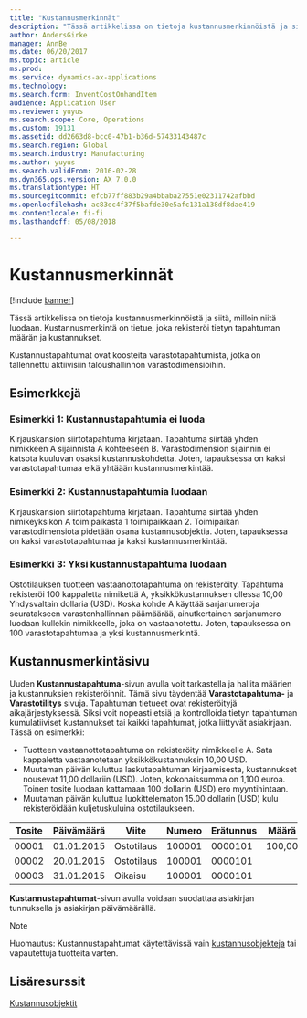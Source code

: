 ```yaml
---
title: "Kustannusmerkinnät"
description: "Tässä artikkelissa on tietoja kustannusmerkinnöistä ja siitä, milloin niitä luodaan. Kustannusmerkintä on tietue, joka rekisteröi tietyn tapahtuman määrän ja kustannukset."
author: AndersGirke
manager: AnnBe
ms.date: 06/20/2017
ms.topic: article
ms.prod: 
ms.service: dynamics-ax-applications
ms.technology: 
ms.search.form: InventCostOnhandItem
audience: Application User
ms.reviewer: yuyus
ms.search.scope: Core, Operations
ms.custom: 19131
ms.assetid: dd2663d8-bcc0-47b1-b36d-57433143487c
ms.search.region: Global
ms.search.industry: Manufacturing
ms.author: yuyus
ms.search.validFrom: 2016-02-28
ms.dyn365.ops.version: AX 7.0.0
ms.translationtype: HT
ms.sourcegitcommit: efcb77ff883b29a4bbaba27551e02311742afbbd
ms.openlocfilehash: ac83ec4f37f5bafde30e5afc131a138df8dae419
ms.contentlocale: fi-fi
ms.lasthandoff: 05/08/2018

---
```


# <a name="cost-entries"></a>Kustannusmerkinnät

[!include [banner](../includes/banner.md)]

Tässä artikkelissa on tietoja kustannusmerkinnöistä ja siitä, milloin niitä luodaan. Kustannusmerkintä on tietue, joka rekisteröi tietyn tapahtuman määrän ja kustannukset.

Kustannustapahtumat ovat koosteita varastotapahtumista, jotka on tallennettu aktiivisiin taloushallinnon varastodimensioihin.

## <a name="examples"></a>Esimerkkejä
### <a name="example-1-no-cost-entries-are-created"></a>Esimerkki 1: Kustannustapahtumia ei luoda

Kirjauskansion siirtotapahtuma kirjataan. Tapahtuma siirtää yhden nimikkeen A sijainnista A kohteeseen B. Varastodimension sijainnin ei katsota kuuluvan osaksi kustannuskohdetta. Joten, tapauksessa on kaksi varastotapahtumaa eikä yhtäään kustannusmerkintää.

### <a name="example-2-cost-entries-are-created"></a>Esimerkki 2: Kustannustapahtumia luodaan

Kirjauskansion siirtotapahtuma kirjataan. Tapahtuma siirtää yhden nimikeyksikön A toimipaikasta 1 toimipaikkaan 2. Toimipaikan varastodimensiota pidetään osana kustannusobjektia. Joten, tapauksessa on kaksi varastotapahtumaa ja kaksi kustannusmerkintää.

### <a name="example-3-one-cost-entry-is-created"></a>Esimerkki 3: Yksi kustannustapahtuma luodaan

Ostotilauksen tuotteen vastaanottotapahtuma on rekisteröity. Tapahtuma rekisteröi 100 kappaletta nimikettä A, yksikkökustannuksen ollessa 10,00 Yhdysvaltain dollaria (USD). Koska kohde A käyttää sarjanumeroja seuratakseen varastonhallinnan päämäärää, ainutkertainen sarjanumero luodaan kullekin nimikkeelle, joka on vastaanotettu. Joten, tapauksessa on 100 varastotapahtumaa ja yksi kustannusmerkintä.

## <a name="cost-entries-page"></a>Kustannusmerkintäsivu
Uuden **Kustannustapahtuma**-sivun avulla voit tarkastella ja hallita määrien ja kustannuksien rekisteröinnit. Tämä sivu täydentää **Varastotapahtuma-** ja **Varastotilitys** sivuja. Tapahtuman tietueet ovat rekisteröityjä aikajärjestyksessä. Siksi voit nopeasti etsiä ja kontrolloida tietyn tapahtuman kumulatiiviset kustannukset tai kaikki tapahtumat, jotka liittyvät asiakirjaan. Tässä on esimerkki:

-   Tuotteen vastaanottotapahtuma on rekisteröity nimikkeelle A. Sata kappaletta vastaanotetaan yksikkökustannuksin 10,00 USD.
-   Muutaman päivän kuluttua laskutapahtuman kirjaamisesta, kustannukset nousevat 11,00 dollariin (USD). Joten, kokonaissumma on 1,100 euroa. Toinen tosite luodaan kattamaan 100 dollarin (USD) ero myyntihintaan.
-   Muutaman päivän kuluttua luokittelematon 15.00 dollarin (USD) kulu rekisteröidään kuljetuskuluina ostotilaukseen.

| Tosite | Päivämäärä       | Viite      | Numero | Erätunnus  | Määrä | Summa  |
|---------|------------|----------------|--------|---------|---------------|----|
| 00001   | 01.01.2015 | Ostotilaus | 100001 | 0000101 | 100,00   | 1000.00 |
| 00002   | 20.01.2015 | Ostotilaus | 100001 | 0000101 |          | 100,00  |
| 00003   | 31.01.2015 | Oikaisu     | 100001 | 0000101 |          | 15,00   |

**Kustannustapahtumat**-sivun avulla voidaan suodattaa asiakirjan tunnuksella ja asiakirjan päivämäärällä. 

> [!NOTE]
> Huomautus: Kustannustapahtumat käytettävissä vain [kustannusobjekteja](cost-object.md) tai vapautettuja tuotteita varten.

<a name="additional-resources"></a>Lisäresurssit
--------

[Kustannusobjektit](cost-object.md)




